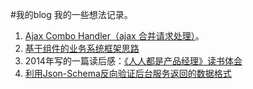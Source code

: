 #我的blog
我的一些想法记录。



1. [Ajax Combo Handler（ajax 合并请求处理）](https://github.com/houyhea/blog/blob/master/ajax_combo_handler.md)。
2. [基于组件的业务系统框架思路](https://github.com/houyhea/blog/blob/master/web_frontend_framework_conception.md)
3. 2014年写的一篇读后感：[《人人都是产品经理》读书体会](https://github.com/houyhea/blog/blob/master/20140119.md)
3. [利用Json-Schema反向验证后台服务返回的数据格式](https://github.com/houyhea/blog/blob/master/20150418.md)
